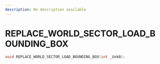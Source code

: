 ```yaml
---
description: No description available 
---
```


# REPLACE_WORLD_SECTOR_LOAD_BOUNDING_BOX

```cpp
void REPLACE_WORLD_SECTOR_LOAD_BOUNDING_BOX(int _Unk0);
```